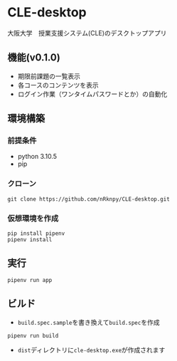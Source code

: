# CLE-desktop

大阪大学　授業支援システム(CLE)のデスクトップアプリ

## 機能(v0.1.0)

- 期限前課題の一覧表示
- 各コースのコンテンツを表示
- ログイン作業（ワンタイムパスワードとか）の自動化

## 環境構築

### 前提条件

- python 3.10.5
- pip

### クローン

```
git clone https://github.com/nRknpy/CLE-desktop.git
```

### 仮想環境を作成

```
pip install pipenv
pipenv install
```

## 実行

```
pipenv run app
```

## ビルド

- `build.spec.sample`を書き換えて`build.spec`を作成

```
pipenv run build
```

- `dist`ディレクトリに`cle-desktop.exe`が作成されます
